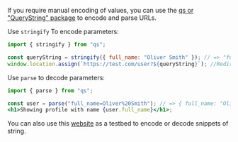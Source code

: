 If you require manual encoding of values, you can use the [qs or "QueryString" package](https://www.npmjs.com/package/qs) to encode and parse URLs.

Use `stringify` To encode parameters:

```javascript
import { stringify } from "qs";

const queryString = stringify({ full_name: "Oliver Smith" }); // => "full_name=Oliver%20Smith"
window.location.assign(`https://test.com/user?${queryString}`); //Redirects to https://test.com/user?full_name=Oliver%20Smith
```

Use `parse` to decode parameters:

```jsx
import { parse } from "qs";

const user = parse("full_name=Oliver%20Smith"); // => { full_name: "Oliver Smith" }
<h1>Showing profile with name {user.full_name}</h1>;
```

You can also use this [website](https://www.url-encode-decode.com/) as a testbed to encode or decode snippets of string.